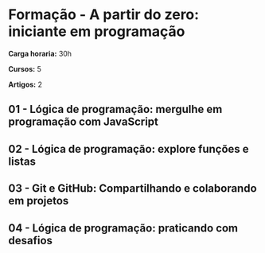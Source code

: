# Formação - A partir do zero: iniciante em programação

**Carga horaria:** 30h

**Cursos:** 5

**Artigos:** 2

## 01 - Lógica de programação: mergulhe em programação com JavaScript

## 02 - Lógica de programação: explore funções e listas

## 03 - Git e GitHub: Compartilhando e colaborando em projetos

## 04 - Lógica de programação: praticando com desafios
